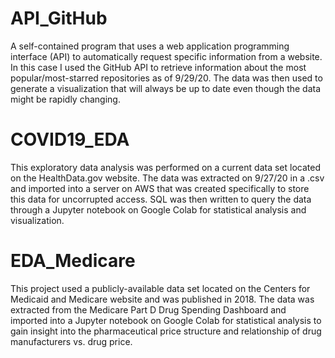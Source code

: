 # API_GitHub
A self-contained program that uses a web application programming interface (API) to automatically request specific information from a website. In this case I used the GitHub API to retrieve information about the most popular/most-starred repositories as of 9/29/20. The data was then used to generate a visualization that will always be up to date even though the data might be rapidly changing.

# COVID19_EDA
This exploratory data analysis was performed on a current data set located on the HealthData.gov website. The data was extracted on 9/27/20 in a .csv and imported into a server on AWS that was created specifically to store this data for uncorrupted access. SQL was then written to query the data through a Jupyter notebook on Google Colab for statistical analysis and visualization.

# EDA_Medicare
This project used a publicly-available data set located on the Centers for Medicaid and Medicare website and was published in 2018. The data was extracted from the Medicare Part D Drug Spending Dashboard and imported into a Jupyter notebook on Google Colab for statistical analysis to gain insight into the pharmaceutical price structure and relationship of drug manufacturers vs. drug price.
